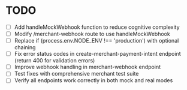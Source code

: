 # TODO

- [ ] Add handleMockWebhook function to reduce cognitive complexity
- [ ] Modify /merchant-webhook route to use handleMockWebhook
- [ ] Replace if (process.env.NODE_ENV !== 'production') with optional chaining
- [ ] Fix error status codes in create-merchant-payment-intent endpoint (return 400 for validation errors)
- [ ] Improve webhook handling in merchant-webhook endpoint
- [ ] Test fixes with comprehensive merchant test suite
- [ ] Verify all endpoints work correctly in both mock and real modes
